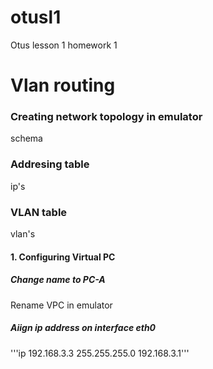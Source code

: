 # otusl1
 Otus lesson 1 homework 1

# Vlan routing
  

### Creating network topology in emulator

 schema

### Addresing table

 ip's

### VLAN table
 
vlan's

#### 1. Configuring Virtual PC 

##### Change name to PC-A 

Rename VPC in emulator

##### Aiign ip address on interface eth0


'''ip 192.168.3.3 255.255.255.0 192.168.3.1'''



